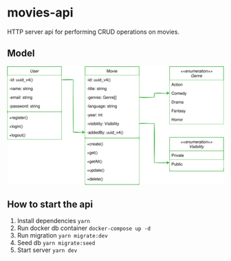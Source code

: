 # movies-api

HTTP server api for performing CRUD operations on movies.

## Model

![movies-class-diagram](class-diagram.svg)

## How to start the api

1. Install dependencies `yarn`
2. Run docker db container `docker-compose up -d`
3. Run migration `yarn migrate:dev`
4. Seed db `yarn migrate:seed`
5. Start server `yarn dev`
